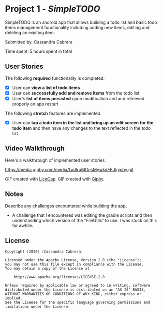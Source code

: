 # Project 1 - *SimpleTODO*

SimpleTODO is an android app that allows building a todo list and basic todo items management functionality including adding new items, editing and deleting an existing item.

Submitted by: Cassandra Cabrera

Time spent: 5 hours spent in total

## User Stories

The following **required** functionality is completed:

* [x] User can **view a list of todo items**
* [x] User can **successfully add and remove items** from the todo list
* [x] User's **list of items persisted** upon modification and and retrieved properly on app restart

The following **stretch** features are implemented:

* [x] User can **tap a todo item in the list and bring up an edit screen for the todo item** and then have any changes to the text reflected in the todo list


## Video Walkthrough

Here's a walkthrough of implemented user stories:

https://media.giphy.com/media/fwJlruMGqsMywkdFEJ/giphy.gif

GIF created with [LiceCap](http://www.cockos.com/licecap/).
GIF created with [Giphy](https://giphy.com/).

## Notes

Describe any challenges encountered while building the app.
- A challenge that I encountered was editing the gradle scripts and then understanding which version of the "FileUtils" to use. I was stuck on this for awhile.

## License

    Copyright [2019] [Cassandra Cabrera]

    Licensed under the Apache License, Version 2.0 (the "License");
    you may not use this file except in compliance with the License.
    You may obtain a copy of the License at

        http://www.apache.org/licenses/LICENSE-2.0

    Unless required by applicable law or agreed to in writing, software
    distributed under the License is distributed on an "AS IS" BASIS,
    WITHOUT WARRANTIES OR CONDITIONS OF ANY KIND, either express or implied.
    See the License for the specific language governing permissions and
    limitations under the License.
